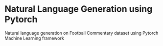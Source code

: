 # Natural Language Generation using Pytorch

Natural language generation on Football Commentary dataset using Pytorch Machine Learning framework


